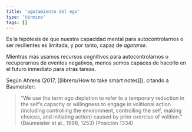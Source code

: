 ```yaml
---
title: 'agotamiento del ego'
type: 'término'
tags: []
---
```


Es la hipótesis de que nuestra capacidad mental para autocontrolarnos o ser resilientes es limitada, y por tanto, capaz de *agotarse*.

Mientras más usamos recursos cognitivos para autocontrolarnos o recuperarnos de eventos negativos, menos somos capaces de hacerlo en el futuro inmediato para otras tareas. 

Según Ahrens (2017, [[librero/How to take smart notes]]), citando a Baumeister:

> “We use the term ego depletion to refer to a temporary reduction in the self’s capacity or willingness to engage in volitional action (including controlling the environment, controlling the self, making choices, and initiating action) caused by prior exercise of volition.” (Baumeister et al., 1998, 1253) (Posición 1334)